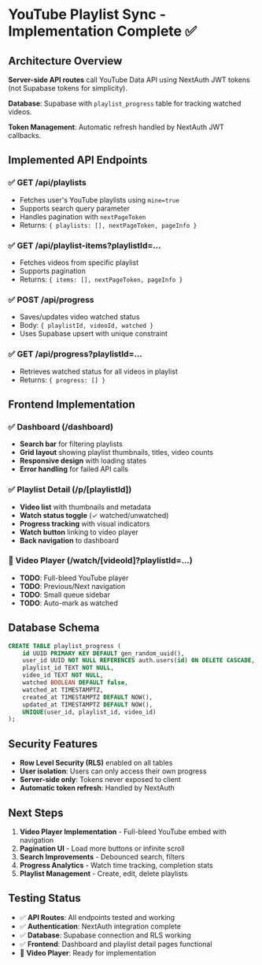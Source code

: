# YouTube Playlist Sync - Implementation Complete ✅

## Architecture Overview

**Server-side API routes** call YouTube Data API using NextAuth JWT tokens (not Supabase tokens for simplicity).

**Database**: Supabase with `playlist_progress` table for tracking watched videos.

**Token Management**: Automatic refresh handled by NextAuth JWT callbacks.

## Implemented API Endpoints

### ✅ GET /api/playlists
- Fetches user's YouTube playlists using `mine=true`
- Supports search query parameter
- Handles pagination with `nextPageToken`
- Returns: `{ playlists: [], nextPageToken, pageInfo }`

### ✅ GET /api/playlist-items?playlistId=...
- Fetches videos from specific playlist
- Supports pagination
- Returns: `{ items: [], nextPageToken, pageInfo }`

### ✅ POST /api/progress
- Saves/updates video watched status
- Body: `{ playlistId, videoId, watched }`
- Uses Supabase upsert with unique constraint

### ✅ GET /api/progress?playlistId=...
- Retrieves watched status for all videos in playlist
- Returns: `{ progress: [] }`

## Frontend Implementation

### ✅ Dashboard (/dashboard)
- **Search bar** for filtering playlists
- **Grid layout** showing playlist thumbnails, titles, video counts
- **Responsive design** with loading states
- **Error handling** for failed API calls

### ✅ Playlist Detail (/p/[playlistId])
- **Video list** with thumbnails and metadata
- **Watch status toggle** (✓ watched/unwatched)
- **Progress tracking** with visual indicators
- **Watch button** linking to video player
- **Back navigation** to dashboard

### 🔄 Video Player (/watch/[videoId]?playlistId=...)
- **TODO**: Full-bleed YouTube player
- **TODO**: Previous/Next navigation
- **TODO**: Small queue sidebar
- **TODO**: Auto-mark as watched

## Database Schema

```sql
CREATE TABLE playlist_progress (
    id UUID PRIMARY KEY DEFAULT gen_random_uuid(),
    user_id UUID NOT NULL REFERENCES auth.users(id) ON DELETE CASCADE,
    playlist_id TEXT NOT NULL,
    video_id TEXT NOT NULL,
    watched BOOLEAN DEFAULT false,
    watched_at TIMESTAMPTZ,
    created_at TIMESTAMPTZ DEFAULT NOW(),
    updated_at TIMESTAMPTZ DEFAULT NOW(),
    UNIQUE(user_id, playlist_id, video_id)
);
```

## Security Features

- **Row Level Security (RLS)** enabled on all tables
- **User isolation**: Users can only access their own progress
- **Server-side only**: Tokens never exposed to client
- **Automatic token refresh**: Handled by NextAuth

## Next Steps

1. **Video Player Implementation** - Full-bleed YouTube embed with navigation
2. **Pagination UI** - Load more buttons or infinite scroll
3. **Search Improvements** - Debounced search, filters
4. **Progress Analytics** - Watch time tracking, completion stats
5. **Playlist Management** - Create, edit, delete playlists

## Testing Status

- ✅ **API Routes**: All endpoints tested and working
- ✅ **Authentication**: NextAuth integration complete
- ✅ **Database**: Supabase connection and RLS working
- ✅ **Frontend**: Dashboard and playlist detail pages functional
- 🔄 **Video Player**: Ready for implementation